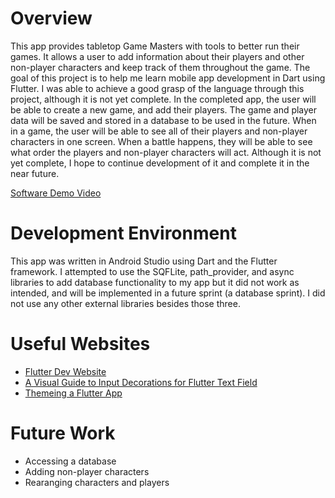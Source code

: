 # Overview

This app provides tabletop Game Masters with tools to better run their games. It allows a user to add information about their players and other non-player characters and keep track of them throughout the game. The goal of this project is to help me learn mobile app development in Dart using Flutter. I was able to achieve a good grasp of the language through this project, although it is not yet complete. In the completed app, the user will be able to create a new game, and add their players. The game and player data will be saved and stored in a database to be used in the future. When in a game, the user will be able to see all of their players and non-player characters in one screen. When a battle happens, they will be able to see what order the players and non-player characters will act. Although it is not yet complete, I hope to continue development of it and complete it in the near future.

[Software Demo Video](https://youtu.be/d6MOE9t1lT8)

# Development Environment

This app was written in Android Studio using Dart and the Flutter framework. I attempted to use the SQFLite, path_provider, and async libraries to add database functionality to my app but it did not work as intended, and will be implemented in a future sprint (a database sprint). I did not use any other external libraries besides those three.

# Useful Websites

* [Flutter Dev Website](https://flutter.dev)
* [A Visual Guide to Input Decorations for Flutter Text Field](https://medium.com/flutter-community/a-visual-guide-to-input-decorations-for-flutter-textfield-706cf1877e25)
* [Themeing a Flutter App](https://www.raywenderlich.com/16628777-theming-a-flutter-app-getting-started)

# Future Work

* Accessing a database 
* Adding non-player characters
* Rearanging characters and players 